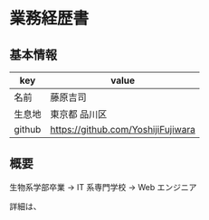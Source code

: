 # 業務経歴書

## 基本情報

| key    | value                              |
| ------ | ---------------------------------- |
| 名前   | 藤原吉司                           |
| 生息地 | 東京都 品川区                      |
| github | https://github.com/YoshijiFujiwara |

## 概要

生物系学部卒業 -> IT 系専門学校 -> Web エンジニア

詳細は、
